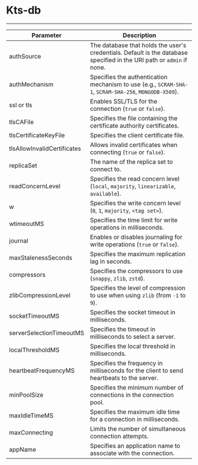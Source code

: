 # Kts-db
---
| Parameter               | Description                                                                                                           |
|-------------------------|-----------------------------------------------------------------------------------------------------------------------|
| authSource              | The database that holds the user's credentials. Default is the database specified in the URI path or `admin` if none. |
| authMechanism           | Specifies the authentication mechanism to use (e.g., `SCRAM-SHA-1`, `SCRAM-SHA-256`, `MONGODB-X509`).                 |
| ssl or tls              | Enables SSL/TLS for the connection (`true` or `false`).                                                               |
| tlsCAFile               | Specifies the file containing the certificate authority certificates.                                                 |
| tlsCertificateKeyFile   | Specifies the client certificate file.                                                                                |
| tlsAllowInvalidCertificates | Allows invalid certificates when connecting (`true` or `false`).                                                 |
| replicaSet              | The name of the replica set to connect to.                                                                            |
| readConcernLevel        | Specifies the read concern level (`local`, `majority`, `linearizable`, `available`).                                   |
| w                       | Specifies the write concern level (`0`, `1`, `majority`, `<tag set>`).                                                |
| wtimeoutMS              | Specifies the time limit for write operations in milliseconds.                                                        |
| journal                 | Enables or disables journaling for write operations (`true` or `false`).                                              |
| maxStalenessSeconds     | Specifies the maximum replication lag in seconds.                                                                     |
| compressors             | Specifies the compressors to use (`snappy`, `zlib`, `zstd`).                                                          |
| zlibCompressionLevel    | Specifies the level of compression to use when using `zlib` (from `-1` to `9`).                                       |
| socketTimeoutMS         | Specifies the socket timeout in milliseconds.                                                                         |
| serverSelectionTimeoutMS | Specifies the timeout in milliseconds to select a server.                                                           |
| localThresholdMS        | Specifies the local threshold in milliseconds.                                                                        |
| heartbeatFrequencyMS    | Specifies the frequency in milliseconds for the client to send heartbeats to the server.                              |
| minPoolSize             | Specifies the minimum number of connections in the connection pool.                                                   |
| maxIdleTimeMS           | Specifies the maximum idle time for a connection in milliseconds.                                                     |
| maxConnecting           | Limits the number of simultaneous connection attempts.                                                                |
| appName                 | Specifies an application name to associate with the connection.                                                       |
